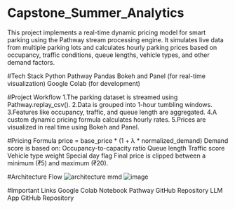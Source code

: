 # Capstone_Summer_Analytics
This project implements a real-time dynamic pricing model for smart parking using the Pathway stream processing engine. It simulates live data from multiple parking lots and calculates hourly parking prices based on occupancy, traffic conditions, queue lengths, vehicle types, and other demand factors.

#Tech Stack
Python
Pathway
Pandas
Bokeh and Panel (for real-time visualization)
Google Colab (for development)

#Project Workflow
1.The parking dataset is streamed using Pathway.replay_csv().
2.Data is grouped into 1-hour tumbling windows.
3.Features like occupancy, traffic, and queue length are aggregated.
4.A custom dynamic pricing formula calculates hourly rates.
5.Prices are visualized in real time using Bokeh and Panel.

#Pricing Formula
price = base_price * (1 + λ * normalized_demand)
Demand score is based on:
Occupancy-to-capacity ratio
Queue length
Traffic score
Vehicle type weight
Special day flag
Final price is clipped between a minimum (₹5) and maximum (₹20).

#Architecture Flow
![architecture mmd](https://github.com/user-attachments/assets/5564f66d-131f-4fe4-8a5b-f93a4360d12e)
![image](https://github.com/user-attachments/assets/a6df0800-c570-4ad4-b7f5-3cc954a4e7e6)


#Important Links
Google Colab Notebook
Pathway GitHub Repository
LLM App GitHub Repository
